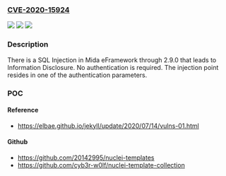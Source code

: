 ### [CVE-2020-15924](https://cve.mitre.org/cgi-bin/cvename.cgi?name=CVE-2020-15924)
![](https://img.shields.io/static/v1?label=Product&message=n%2Fa&color=blue)
![](https://img.shields.io/static/v1?label=Version&message=n%2Fa&color=blue)
![](https://img.shields.io/static/v1?label=Vulnerability&message=n%2Fa&color=brighgreen)

### Description

There is a SQL Injection in Mida eFramework through 2.9.0 that leads to Information Disclosure. No authentication is required. The injection point resides in one of the authentication parameters.

### POC

#### Reference
- https://elbae.github.io/jekyll/update/2020/07/14/vulns-01.html

#### Github
- https://github.com/20142995/nuclei-templates
- https://github.com/cyb3r-w0lf/nuclei-template-collection

